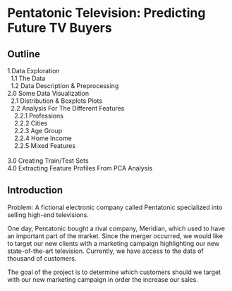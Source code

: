 # Pentatonic Television: Predicting Future TV Buyers

## Outline
1.Data Exploration<br/>
    &nbsp;&nbsp;1.1 The Data<br/>
    &nbsp;&nbsp;1.2 Data Description & Preprocessing<br/>
2.0 Some Data Visualization<br/>
     &nbsp;&nbsp;2.1 Distribution & Boxplots Plots<br/>
     &nbsp;&nbsp;2.2 Analysis For The Different Features<br/>
         &nbsp;&nbsp;&nbsp;&nbsp;2.2.1 Professions<br/>
         &nbsp;&nbsp;&nbsp;&nbsp;2.2.2 Cities<br/>
         &nbsp;&nbsp;&nbsp;&nbsp;2.2.3 Age Group<br/>
         &nbsp;&nbsp;&nbsp;&nbsp;2.2.4 Home Income<br/>
         &nbsp;&nbsp;&nbsp;&nbsp;2.2.5 Mixed Features<br/>       
3.0 Creating Train/Test Sets<br/>
4.0 Extracting Feature Profiles From PCA Analysis<br/>


## Introduction

Problem: A fictional electronic company called Pentatonic specialized into selling high-end televisions.

One day, Pentatonic bought a rival company, Meridian, which used to have an important part of the market. Since the merger occurred, we would like to target our new clients with a marketing campaign highlighting our new state-of-the-art television. Currently, we have access to the data of thousand of customers.

The goal of the project is to determine which customers should we target with our new marketing campaign in order the increase our sales.

